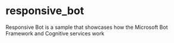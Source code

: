 # responsive_bot
Responsive Bot is a sample that showcases how the Microsoft Bot Framework and Cognitive services work
